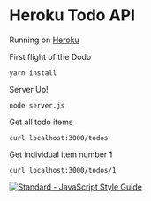 # Heroku Todo API

Running on [Heroku](https://fierce-falls-todo.herokuapp.com)

First flight of the Dodo

```
yarn install
```

Server Up!

```
node server.js
```

Get all todo items

```
curl localhost:3000/todos
```

Get individual item number 1

```
curl localhost:3000/todos/1
```

[![Standard - JavaScript Style Guide](https://cdn.rawgit.com/feross/standard/master/badge.svg)](https://github.com/feross/standard)
